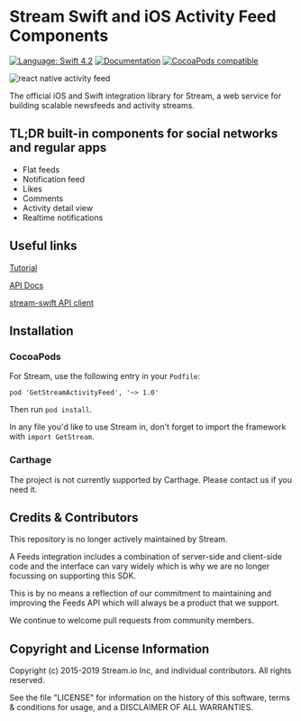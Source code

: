 # Stream Swift and iOS Activity Feed Components

[![Language: Swift 4.2](https://img.shields.io/badge/Swift-4.2-orange.svg)](https://swift.org)
[![Documentation](https://github.com/GetStream/swift-activity-feed/blob/master/docs/badge.svg)](https://getstream.github.io/swift-activity-feed/)
[![CocoaPods compatible](https://img.shields.io/cocoapods/v/GetStreamActivityFeed.svg)](https://cocoapods.org/pods/GetStream)

![react native activity feed](https://github.com/GetStream/react-native-activity-feed/blob/master/src/images/githubhero.png)

The official iOS and Swift integration library for Stream, a web service for building scalable newsfeeds and activity streams.

## TL;DR built-in components for social networks and regular apps

- Flat feeds
- Notification feed
- Likes
- Comments
- Activity detail view
- Realtime notifications

## Useful links

[Tutorial](https://getstream.io/ios-activity-feed/tutorial/)

[API Docs](https://getstream.github.io/swift-activity-feed/)

[stream-swift API client](https://github.com/GetStream/stream-swift)

## Installation

### CocoaPods

For Stream, use the following entry in your `Podfile`:

```
pod 'GetStreamActivityFeed', '~> 1.0'
```

Then run `pod install`.

In any file you'd like to use Stream in, don't forget to import the framework with `import GetStream`.

### Carthage

The project is not currently supported by Carthage. Please contact us if you need it.

## Credits & Contributors

This repository is no longer actively maintained by Stream.

A Feeds integration includes a combination of server-side and client-side code and the interface can vary widely which is why we are no longer focussing on supporting this SDK.

This is by no means a reflection of our commitment to maintaining and improving the Feeds API which will always be a product that we support.

We continue to welcome pull requests from community members.

## Copyright and License Information

Copyright (c) 2015-2019 Stream.io Inc, and individual contributors. All rights reserved.

See the file "LICENSE" for information on the history of this software, terms & conditions for usage, and a DISCLAIMER OF ALL WARRANTIES.
